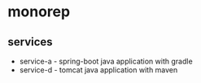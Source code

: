 # monorep

## services

- service-a - spring-boot java application with gradle
- service-d - tomcat java application with maven
